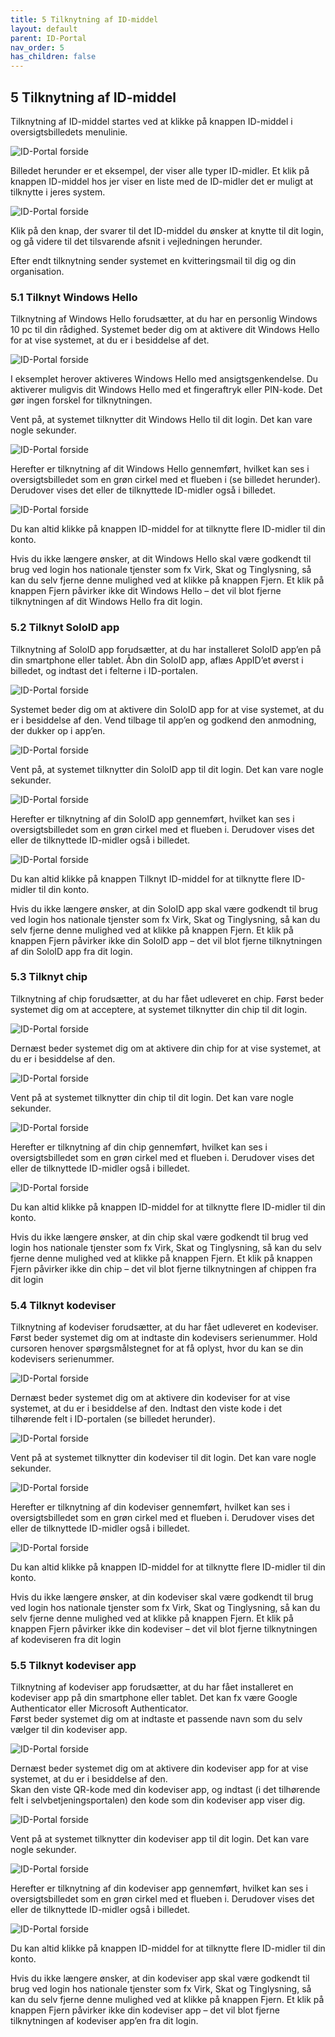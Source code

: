 ```yaml
---
title: 5 Tilknytning af ID-middel
layout: default
parent: ID-Portal
nav_order: 5
has_children: false
---
```


## 5 Tilknytning af ID-middel

Tilknytning af ID-middel startes ved at klikke på knappen ID-middel i oversigtsbilledets menulinie.

![ID-Portal forside](Billedmateriale\SibIdMiddel1.jpg)

Billedet herunder er et eksempel, der viser alle typer ID-midler. Et klik på knappen ID-middel hos jer
viser en liste med de ID-midler det er muligt at tilknytte i jeres system. 

![ID-Portal forside](Billedmateriale\SibIdMiddelTyper.jpg)

Klik på den knap, der svarer til det ID-middel du ønsker at knytte til dit login, og gå videre til det
tilsvarende afsnit i vejledningen herunder.

Efter endt tilknytning sender systemet en kvitteringsmail til dig og din organisation.

### 5.1 Tilknyt Windows Hello

Tilknytning af Windows Hello forudsætter, at du har en personlig Windows 10 pc til din rådighed.
Systemet beder dig om at aktivere dit Windows Hello for at vise systemet, at du er i besiddelse af
det.

![ID-Portal forside](Billedmateriale\SibIdMiddelHello.jpg)

I eksemplet herover aktiveres Windows Hello med ansigtsgenkendelse. Du aktiverer muligvis dit
Windows Hello med et fingeraftryk eller PIN-kode. Det gør ingen forskel for tilknytningen.

Vent på, at systemet tilknytter dit Windows Hello til dit login. Det kan vare nogle sekunder.

![ID-Portal forside](Billedmateriale\SibIdMiddelSuccess.jpg)

Herefter er tilknytning af dit Windows Hello gennemført, hvilket kan ses i oversigtsbilledet som en
grøn cirkel med et flueben i (se billedet herunder). Derudover vises det eller de tilknyttede ID-midler
også i billedet.

![ID-Portal forside](Billedmateriale\SibIdMiddelHello2.jpg)

Du kan altid klikke på knappen ID-middel for at tilknytte flere ID-midler til din konto.

Hvis du ikke længere ønsker, at dit Windows Hello skal være godkendt til brug ved login hos
nationale tjenster som fx Virk, Skat og Tinglysning, så kan du selv fjerne denne mulighed ved at
klikke på knappen Fjern. Et klik på knappen Fjern påvirker ikke dit Windows Hello – det vil blot fjerne
tilknytningen af dit Windows Hello fra dit login.

### 5.2 Tilknyt SoloID app

Tilknytning af SoloID app forudsætter, at du har installeret SoloID app’en på din smartphone eller
tablet. Åbn din SoloID app, aflæs AppID’et øverst i billedet, og indtast det i felterne i ID-portalen.

![ID-Portal forside](Billedmateriale\SibIdMiddelSolo1.jpg)

Systemet beder dig om at aktivere din SoloID app for at vise systemet, at du er i besiddelse af den.
Vend tilbage til app’en og godkend den anmodning, der dukker op i app’en.

![ID-Portal forside](Billedmateriale\SibIdMiddelSolo2.jpg)

Vent på, at systemet tilknytter din SoloID app til dit login. Det kan vare nogle sekunder.

![ID-Portal forside](Billedmateriale\SibIdMiddelSuccess.jpg)

Herefter er tilknytning af din SoloID app gennemført, hvilket kan ses i oversigtsbilledet som en grøn
cirkel med et flueben i. Derudover vises det eller de tilknyttede ID-midler også i billedet.

![ID-Portal forside](Billedmateriale\SibIdMiddelSolo3.jpg)

Du kan altid klikke på knappen Tilknyt ID-middel for at tilknytte flere ID-midler til din konto.

Hvis du ikke længere ønsker, at din SoloID app skal være godkendt til brug ved login hos nationale
tjenster som fx Virk, Skat og Tinglysning, så kan du selv fjerne denne mulighed ved at klikke på
knappen Fjern. Et klik på knappen Fjern påvirker ikke din SoloID app – det vil blot fjerne tilknytningen
af din SoloID app fra dit login.

### 5.3 Tilknyt chip

Tilknytning af chip forudsætter, at du har fået udleveret en chip.
Først beder systemet dig om at acceptere, at systemet tilknytter din chip til dit login.

![ID-Portal forside](Billedmateriale\SibIdMiddelChip1.jpg)

Dernæst beder systemet dig om at aktivere din chip for at vise systemet, at du er i besiddelse af den.

![ID-Portal forside](Billedmateriale\SibIdMiddelChip2.jpg)

Vent på at systemet tilknytter din chip til dit login. Det kan vare nogle sekunder.

![ID-Portal forside](Billedmateriale\SibIdMiddelSuccess.jpg)

Herefter er tilknytning af din chip gennemført, hvilket kan ses i oversigtsbilledet som en grøn cirkel
med et flueben i. Derudover vises det eller de tilknyttede ID-midler også i billedet.

![ID-Portal forside](Billedmateriale\SibIdMiddelChip3.jpg)

Du kan altid klikke på knappen ID-middel for at tilknytte flere ID-midler til din konto.

Hvis du ikke længere ønsker, at din chip skal være godkendt til brug ved login hos nationale tjenster
som fx Virk, Skat og Tinglysning, så kan du selv fjerne denne mulighed ved at klikke på knappen
Fjern. Et klik på knappen Fjern påvirker ikke din chip – det vil blot fjerne tilknytningen af chippen fra
dit login

### 5.4 Tilknyt kodeviser

Tilknytning af kodeviser forudsætter, at du har fået udleveret en kodeviser.\
Først beder systemet dig om at indtaste din kodevisers serienummer. Hold cursoren henover
spørgsmålstegnet for at få oplyst, hvor du kan se din kodevisers serienummer.

![ID-Portal forside](Billedmateriale\SibIdMiddelKodeviser1.jpg)

Dernæst beder systemet dig om at aktivere din kodeviser for at vise systemet, at du er i besiddelse
af den. Indtast den viste kode i det tilhørende felt i ID-portalen (se billedet herunder).

![ID-Portal forside](Billedmateriale\SibIdMiddelKodeviser2.jpg)

Vent på at systemet tilknytter din kodeviser til dit login. Det kan vare nogle sekunder.

![ID-Portal forside](Billedmateriale\SibIdMiddelSuccess.jpg)

Herefter er tilknytning af din kodeviser gennemført, hvilket kan ses i oversigtsbilledet som en grøn
cirkel med et flueben i. Derudover vises det eller de tilknyttede ID-midler også i billedet.

![ID-Portal forside](Billedmateriale\SibIdMiddelKodeviser3.jpg)

Du kan altid klikke på knappen ID-middel for at tilknytte flere ID-midler til din konto.

Hvis du ikke længere ønsker, at din kodeviser skal være godkendt til brug ved login hos nationale
tjenster som fx Virk, Skat og Tinglysning, så kan du selv fjerne denne mulighed ved at klikke på
knappen Fjern. Et klik på knappen Fjern påvirker ikke din kodeviser – det vil blot fjerne tilknytningen
af kodeviseren fra dit login

### 5.5 Tilknyt kodeviser app

Tilknytning af kodeviser app forudsætter, at du har fået installeret en kodeviser app på din
smartphone eller tablet. Det kan fx være Google Authenticator eller Microsoft Authenticator.\
Først beder systemet dig om at indtaste et passende navn som du selv vælger til din kodeviser app.

![ID-Portal forside](Billedmateriale\SibIdMiddelKodeviserApp1.jpg)

Dernæst beder systemet dig om at aktivere din kodeviser app for at vise systemet, at du er i
besiddelse af den.\
Skan den viste QR-kode med din kodeviser app, og indtast (i det tilhørende felt i selvbetjeningsportalen) den kode som din kodeviser app viser dig.

![ID-Portal forside](Billedmateriale\SibIdMiddelKodeviserApp2.jpg)

Vent på at systemet tilknytter din kodeviser app til dit login. Det kan vare nogle sekunder.

![ID-Portal forside](Billedmateriale\SibIdMiddelSuccess.jpg)

Herefter er tilknytning af din kodeviser app gennemført, hvilket kan ses i oversigtsbilledet som en
grøn cirkel med et flueben i. Derudover vises det eller de tilknyttede ID-midler også i billedet.

![ID-Portal forside](Billedmateriale\SibIdMiddelKodeviserApp3.jpg)

Du kan altid klikke på knappen ID-middel for at tilknytte flere ID-midler til din konto.

Hvis du ikke længere ønsker, at din kodeviser app skal være godkendt til brug ved login hos nationale
tjenster som fx Virk, Skat og Tinglysning, så kan du selv fjerne denne mulighed ved at klikke på
knappen Fjern. Et klik på knappen Fjern påvirker ikke din kodeviser app – det vil blot fjerne
tilknytningen af kodeviser app’en fra dit login.
